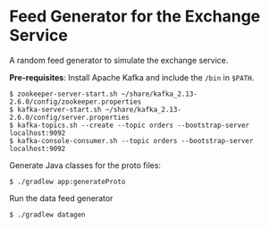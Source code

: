 # Feed Generator for the Exchange Service

A random feed generator to simulate the exchange service.

**Pre-requisites**: Install Apache Kafka and include the `/bin` in `$PATH`.

```
$ zookeeper-server-start.sh ~/share/kafka_2.13-2.6.0/config/zookeeper.properties
$ kafka-server-start.sh ~/share/kafka_2.13-2.6.0/config/server.properties
$ kafka-topics.sh --create --topic orders --bootstrap-server localhost:9092
$ kafka-console-consumer.sh --topic orders --bootstrap-server localhost:9092
```

Generate Java classes for the proto files:
```
$ ./gradlew app:generateProto
```

Run the data feed generator
```
$ ./gradlew datagen
```
